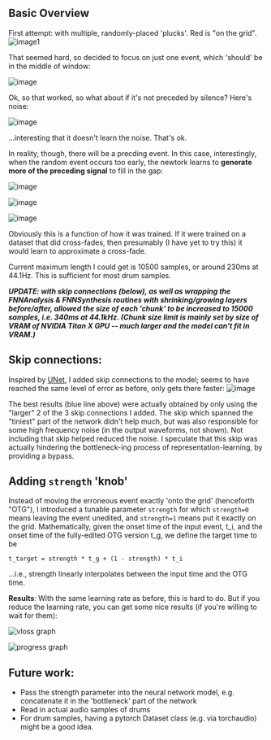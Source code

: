 
## Basic Overview
First attempt: with multiple, randomly-placed 'plucks'.  Red is "on the grid".
![image1](../../images/TimeAlignPic1_many_plusminus.png)


That seemed hard, so decided to focus on just one event, which 'should' be in the middle of window:

![image](../../images/TimeAlignPic2_single_random_silence.png)


Ok, so that worked, so what about if it's not preceded by silence?  Here's noise:

![image](../../images/TimeAlignPic2_single_random_noisered.png)

...interesting that it doesn't learn the noise.  That's ok.


In reality, though, there will be a precding event.  In this case, interestingly, when the random event occurs too early, the newtork learns to **generate more of the preceding signal** to fill in the gap:

![image](../../images/TimeAlign_generatemissing.png)

![image](../../images/TimeAlign_generatemissing2.png)	

![image](../../images/TimeAlignanotherexample.png)

Obviously this is a function of how it was trained.  If it were trained on a dataset that did cross-fades, then presumably (I have yet to try this) it would learn to approximate a cross-fade.

Current maximum length I could get is 10500 samples, or around 230ms at 44.1Hz.  This is sufficient for most drum samples.  

***UPDATE: with skip connections (below), as well as wrapping the FNNAnalysis & FNNSynthesis routines with shrinking/growing layers before/after, allowed the size of each 'chunk' to be increased to 15000 samples, i.e. 340ms at 44.1kHz.  (Chunk size limit is mainly set by size of VRAM of NVIDIA Titan X GPU -- much larger and the model can't fit in VRAM.)***  


## Skip connections:

Inspired by [UNet](https://arxiv.org/abs/1505.04597), I added skip connections to the model; seems to have reached the same level of error as before, only gets there faster:
![image](loss_skips.png)

The best results (blue line above) were actually obtained by only using the "larger" 2 of the 3 skip connections I added.  The skip which spanned the "tiniest" part of the network didn't help much, but was also responsible for some high frequency noise (in the output waveforms, not shown).  Not including that skip helped reduced the noise.  I speculate that this skip was actually hindering the bottleneck-ing process of representation-learning, by providing a bypass. 

## Adding `strength` 'knob'

Instead of moving the erroneous event exactly 'onto the grid' (henceforth "OTG"), I introduced a tunable parameter `strength` for which
`strength=0` means leaving the event unedited, and `strength=1` means put it exactly on the grid.  Mathematically,
given the onset time of the input event, t_i, and the onset time of the fully-edited OTG version t_g,
we define the target time to be

`t_target = strength * t_g + (1 - strength) * t_i`

...i.e., strength linearly interpolates between the input time and the OTG time.  

**Results**: With the same learning rate as before, this is hard to do.  But if you reduce the learning rate, you can get some nice results (if you're willing to wait for them):

![vloss graph](strength=0.5/vloss_hist_graph_strength=0.5.png)

![progress graph](strength=0.5/progress0.png)


## Future work:

- Pass the strength parameter into the neural network model, e.g. concatenate it in the 'bottleneck' part of the network 
- Read in actual audio samples of drums
- For drum samples, having a pytorch Dataset class (e.g. via torchaudio) might be a good idea. 
